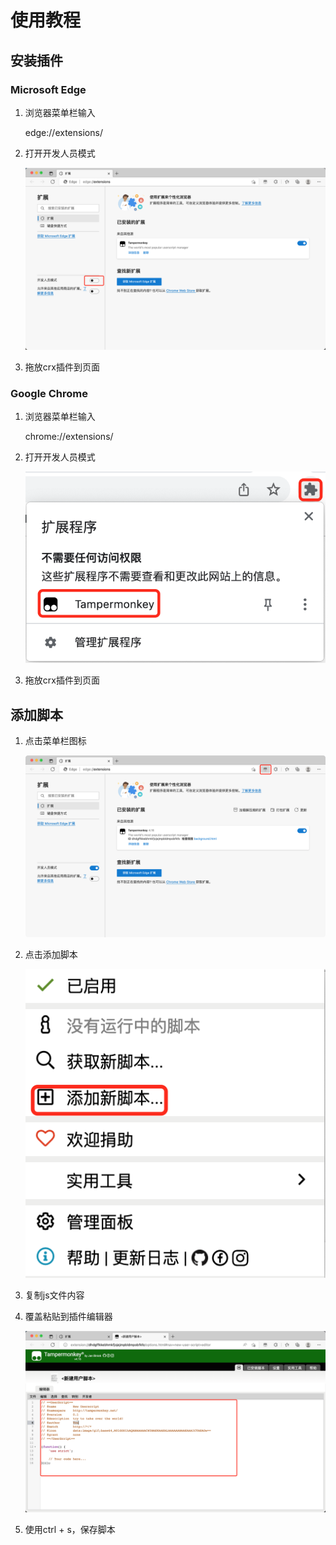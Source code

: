 # 使用教程

## 安装插件

### Microsoft Edge

1. 浏览器菜单栏输入

    edge://extensions/

2. 打开开发人员模式

    ![](assets/img/todo1.png)

3. 拖放crx插件到页面

### Google Chrome

1. 浏览器菜单栏输入

    chrome://extensions/

2. 打开开发人员模式

    ![](assets/img/todo5.png)

3. 拖放crx插件到页面

## 添加脚本

1. 点击菜单栏图标

    ![](assets/img/todo2.png)

2. 点击添加脚本

    ![](assets/img/todo3.png)

3. 复制js文件内容

4. 覆盖粘贴到插件编辑器
    
    ![](assets/img/todo4.png)

5. 使用ctrl + s，保存脚本